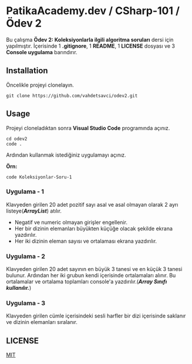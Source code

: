 # PatikaAcademy.dev / CSharp-101 / Ödev 2
Bu çalışma **Ödev 2: Koleksiyonlarla ilgili algoritma soruları** dersi için yapılmıştır. İçerisinde 1 **.gitignore**, 1 **README**, 1 **LICENSE** dosyası ve 3 **Console uygulama** barındırır.

## Installation
Öncelikle projeyi clonelayın.
```
git clone https://github.com/vahdetsavci/odev2.git
```

## Usage
Projeyi cloneladıktan sonra **Visual Studio Code** programında açınız.
```
cd odev2
code .
```

Ardından kullanmak istediğiniz uygulamayı açınız.

**Örn:**
```
code Koleksiyonlar-Soru-1
```

### Uygulama - 1
Klavyeden girilen 20 adet pozitif sayı asal ve asal olmayan olarak 2 ayrı listeye(***ArrayList***) atılır.

* Negatif ve numeric olmayan girişler engellenir.
* Her bir dizinin elemanları büyükten küçüğe olacak şekilde ekrana yazdırılır.
* Her iki dizinin eleman sayısı ve ortalaması ekrana yazdırılır.

### Uygulama - 2
Klavyeden girilen 20 adet sayının en büyük 3 tanesi ve en küçük 3 tanesi bulunur. Ardından her iki grubun kendi içerisinde ortalamaları alınır. Bu ortalamalar ve ortalama toplamları console'a yazdırılır.(***Array Sınıfı kullanılır.***)

### Uygulama - 3
Klavyeden girilen cümle içerisindeki sesli harfler bir dizi içerisinde saklanır ve dizinin elemanları sıralanır.

## LICENSE
[MIT](LICENSE)
